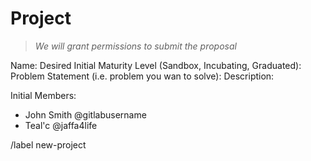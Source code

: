 # Project

> _We will grant permissions to submit the proposal_

Name:
Desired Initial Maturity Level (Sandbox, Incubating, Graduated):
Problem Statement (i.e. problem you wan to solve):
Description:  

Initial Members:

- John Smith @gitlabusername
- Teal'c @jaffa4life

/label new-project

